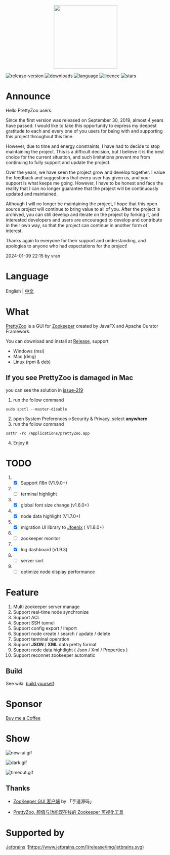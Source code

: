 <p align="center">
    <img src="release/img/icon.png" width="200">
</p>


![release-version](https://img.shields.io/github/v/release/vran-dev/prettyZoo?include_prereleases&style=for-the-badge) ![downloads](https://img.shields.io/github/downloads/vran-dev/PrettyZoo/total?style=for-the-badge) ![language](https://img.shields.io/github/languages/top/vran-dev/PrettyZoo?style=for-the-badge) ![licence](https://img.shields.io/github/license/vran-dev/PrettyZoo?style=for-the-badge) ![stars](https://img.shields.io/github/stars/vran-dev/PrettyZoo?style=for-the-badge)

#  Announce

Hello PrettyZoo users.

Since the first version was released on September 30, 2019, almost 4 years have passed. I would like to take this opportunity to express my deepest gratitude to each and every one of you users for being with and supporting this project throughout this time.

However, due to time and energy constraints, I have had to decide to stop maintaining the project. This is a difficult decision, but I believe it is the best choice for the current situation, and such limitations prevent me from continuing to fully support and update the project.

Over the years, we have seen the project grow and develop together. I value the feedback and suggestions that every user has given us, and your support is what keeps me going. However, I have to be honest and face the reality that I can no longer guarantee that the project will be continuously updated and maintained.

Although I will no longer be maintaining the project, I hope that this open source project will continue to bring value to all of you. After the project is archived, you can still develop and iterate on the project by forking it, and interested developers and users are encouraged to develop and contribute in their own way, so that the project can continue in another form of interest.

Thanks again to everyone for their support and understanding, and apologies to anyone who had expectations for the project!

2024-01-09 22:15 by vran


# Language

English |  [中文](README_CN.md)

# What

[PrettyZoo](https://github.com/vran-dev/PrettyZoo) is a GUI for [Zookeeper](https://zookeeper.apache.org/) created by
JavaFX and Apache Curator Framework.

You can download and install at [Release](https://github.com/vran-dev/PrettyZoo/releases), support

- Windows (msi)
- Mac (dmg)
- Linux (rpm & deb)

## If you see PrettyZoo is damaged  in Mac

you can see the solution in [issue-219](https://github.com/vran-dev/PrettyZoo/issues/219)

1. run the follow command

```shell
sudo spctl --master-disable
```

2. open System Preferences->Security & Privacy, select **anywhere**
3. run the follow command

```shell
xattr -rc /Applications/prettyZoo.app
```

4. Enjoy it

# TODO

1.
    - [x] Support i18n (V1.9.0+)
2.
    - [ ] terminal highlight
3.
    - [x] global font size change (v1.6.0+)
4.
    - [x] node data highlight (V1.7.0+)
5.
    - [x] migration UI library to   [Jfoenix](https://github.com/sshahine/JFoenix) ( V1.8.0+)
6.
    - [ ] zookeeper monitor
7.
    - [x] log dashboard (v1.9.3)
8.
    - [ ] server sort
9.
    - [ ] optimize node display performance

# Feature

1. Multi zookeeper server manage
2. Support real-time node synchronize
3. Support ACL
4. Support SSH tunnel
5. Support config export / import
6. Support node create / search / update / delete
7. Support terminal operation
8. Support **JSON** / **XML** data pretty format
9. Support node data hightlight ( Json / Xml / Properties )
10. Support reconnet zookeeper automatic

## Build

See wiki: [build yourself](https://github.com/vran-dev/PrettyZoo/wiki/build-yourself)

# Sponsor

[Buy me a Coffee](https://www.buymeacoffee.com/liuzht)

# Show

![new-ui.gif](https://s2.loli.net/2022/11/20/hIwX7MQDSbVqk52.gif)

![dark.gif](https://s2.loli.net/2022/11/20/8Yh6TjcfU5Fzy7b.gif)

![timeout.gif](https://s2.loli.net/2022/11/20/CTFNVoWAUalKIzk.gif)

## Thanks

- [ZooKeeper GUI 客户端](http://vip.iocoder.cn/Zookeeper/PrettyZoo/)  by 「芋道源码」

- [PrettyZoo, 颜值与功能双在线的 Zookeeper 可视化工具](https://mp.weixin.qq.com/s/TkFirILto_moEv_kjBBPFw)

# Supported by

[Jetbrains](https://www.jetbrains.com/)
![https://www.jetbrains.com/](release/img/jetbrains.svg)